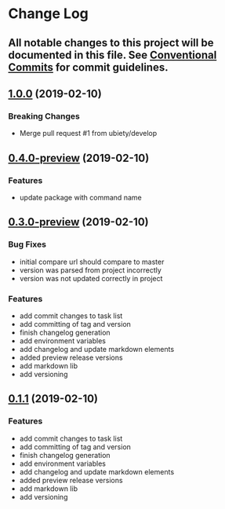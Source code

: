 # Change Log

All notable changes to this project will be documented in this file. See [Conventional Commits](https://conventionalcommits.org) for commit guidelines.
---


<a name="1.0.0"></a>
## [1.0.0](https://github.com/ubiety/Ubiety.ConventionalVersion/compare/v0.4.0-preview...v1.0.0/) (2019-02-10)

### Breaking Changes

  * Merge pull request #1 from ubiety/develop


## [0.4.0-preview](https://github.com/ubiety/Ubiety.ConventionalVersion/compare/v0.3.0-preview...v0.4.0-preview/) (2019-02-10)

### Features

  * update package with command name


## [0.3.0-preview](https://github.com/ubiety/Ubiety.ConventionalVersion/compare/v0.2.0-preview...v0.3.0-preview/) (2019-02-10)

### Bug Fixes

  * initial compare url should compare to master
  * version was parsed from project incorrectly
  * version was not updated correctly in project

### Features

  * add commit changes to task list
  * add committing of tag and version
  * finish changelog generation
  * add environment variables
  * add changelog and update markdown elements
  * added preview release versions
  * add markdown lib
  * add versioning


## [0.1.1](https://github.com/ubiety/Ubiety.ConventionalVersion/compare/...v0.1.1/) (2019-02-10)

### Features

  * add commit changes to task list
  * add committing of tag and version
  * finish changelog generation
  * add environment variables
  * add changelog and update markdown elements
  * added preview release versions
  * add markdown lib
  * add versioning

